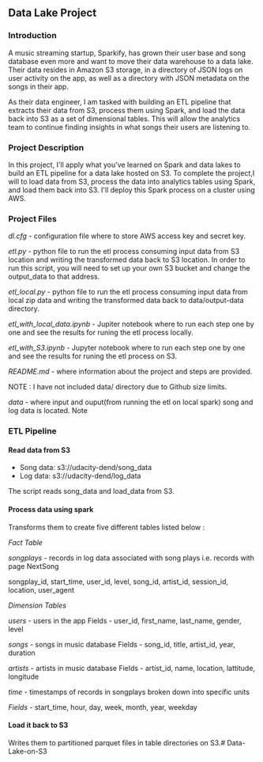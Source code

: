 ## Data Lake Project
### Introduction
A music streaming startup, Sparkify, has grown their user base and song database even more and want to move their data warehouse to a data lake. Their data resides in Amazon S3 storage, in a directory of JSON logs on user activity on the app, as well as a directory with JSON metadata on the songs in their app.

As their data engineer, I am tasked with building an ETL pipeline that extracts their data from S3, process them using Spark, and load the data back into S3 as a set of dimensional tables. This will allow the analytics team to continue finding insights in what songs their users are listening to.

### Project Description
In this project, I'll apply what you've learned on Spark and data lakes to build an ETL pipeline for a data lake hosted on S3. To complete the project,I will to load data from S3, process the data into analytics tables using Spark, and load them back into S3. I'll deploy this Spark process on a cluster using AWS.

### Project Files

*dl.cfg* - configuration file where to store AWS access key and secret key.

*etl.py* - python file to run the etl process consuming input data from S3 location and writing the transformed data back to S3 location. In order to run this script, you will need to set up your own S3 bucket and change the output_data to that address. 

*etl_local.py* - python file to run the etl process consuming input data from local zip data and writing the transformed data back to data/output-data directory.

*etl_with_local_data.ipynb* - Jupiter notebook where to run each step one by one and see the results for runing the etl process locally. 

*etl_with_S3.ipynb* - Jupyter notebook where to run each step one by one and see the results for runing the etl process on S3.

*README.md* - where information about the project and  steps are provided.

NOTE : I have not included data/ directory due to Github size limits. 

*data* - where input and ouput(from running the etl on local spark) song and log data is located. Note
### ETL Pipeline
#### Read data from S3

- Song data: s3://udacity-dend/song_data
- Log data: s3://udacity-dend/log_data

The script reads song_data and load_data from S3.

#### Process data using spark

Transforms them to create five different tables listed below :

*Fact Table*

*songplays* - records in log data associated with song plays i.e. records with page NextSong

songplay_id, start_time, user_id, level, song_id, artist_id, session_id, location, user_agent

*Dimension Tables*

*users* - users in the app Fields - user_id, first_name, last_name, gender, level

*songs* - songs in music database Fields - song_id, title, artist_id, year, duration

*artists* - artists in music database Fields - artist_id, name, location, lattitude, longitude

*time* - timestamps of records in songplays broken down into specific units 

*Fields* - start_time, hour, day, week, month, year, weekday

#### Load it back to S3

Writes them to partitioned parquet files in table directories on S3.# Data-Lake-on-S3

